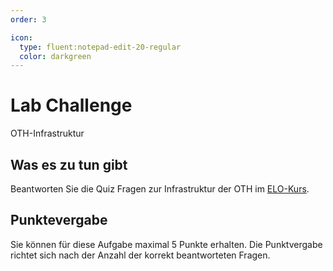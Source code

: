```yaml
---
order: 3

icon:
  type: fluent:notepad-edit-20-regular
  color: darkgreen
---
```


# Lab Challenge

OTH-Infrastruktur

## Was es zu tun gibt

Beantworten Sie die Quiz Fragen zur Infrastruktur der OTH im [ELO-Kurs](https://elearning.oth-regensburg.de).

## Punktevergabe

Sie können für diese Aufgabe maximal 5 Punkte erhalten. Die Punktvergabe richtet sich nach der Anzahl der korrekt beantworteten Fragen.

